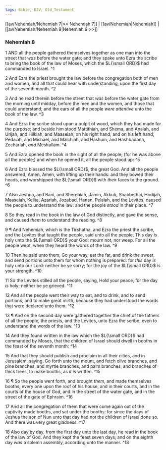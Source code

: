 ```yaml
---
tags: Bible, KJV, Old_Testament
---
```


[[av/Nehemiah/Nehemiah 7|<< Nehemiah 7]] | [[av/Nehemiah|Nehemiah]] | [[av/Nehemiah/Nehemiah 9|Nehemiah 9 >>]]

### Nehemiah 8

1 AND all the people gathered themselves together as one man into the street that _was_ before the water gate; and they spake unto Ezra the scribe to bring the book of the law of Moses, which the $L{\small ORD}$ had commanded to Israel. ^1

2 And Ezra the priest brought the law before the congregation both of men and women, and all that could hear with understanding, upon the first day of the seventh month. ^2

3 And he read therein before the street that _was_ before the water gate from the morning until midday, before the men and the women, and those that could understand; and the ears of all the people _were_ _attentive_ unto the book of the law. ^3

4 And Ezra the scribe stood upon a pulpit of wood, which they had made for the purpose; and beside him stood Mattithiah, and Shema, and Anaiah, and Urijah, and Hilkiah, and Maaseiah, on his right hand; and on his left hand, Pedaiah, and Mishael, and Malchiah, and Hashum, and Hashbadana, Zechariah, _and_ Meshullam. ^4

5 And Ezra opened the book in the sight of all the people; (for he was above all the people;) and when he opened it, all the people stood up: ^5

6 And Ezra blessed the $L{\small ORD}$, the great God. And all the people answered, Amen, Amen, with lifting up their hands: and they bowed their heads, and worshipped the $L{\small ORD}$ with _their_ faces to the ground. ^6

7 Also Jeshua, and Bani, and Sherebiah, Jamin, Akkub, Shabbethai, Hodijah, Maaseiah, Kelita, Azariah, Jozabad, Hanan, Pelaiah, and the Levites, caused the people to understand the law: and the people _stood_ in their place. ^7

8 So they read in the book in the law of God distinctly, and gave the sense, and caused _them_ to understand the reading. ^8

9 ¶ And Nehemiah, which _is_ the Tirshatha, and Ezra the priest the scribe, and the Levites that taught the people, said unto all the people, This day _is_ holy unto the $L{\small ORD}$ your God; mourn not, nor weep. For all the people wept, when they heard the words of the law. ^9

10 Then he said unto them, Go your way, eat the fat, and drink the sweet, and send portions unto them for whom nothing is prepared: for _this_ day _is_ holy unto our Lord: neither be ye sorry; for the joy of the $L{\small ORD}$ is your strength. ^10

11 So the Levites stilled all the people, saying, Hold your peace, for the day _is_ holy; neither be ye grieved. ^11

12 And all the people went their way to eat, and to drink, and to send portions, and to make great mirth, because they had understood the words that were declared unto them. ^12

13 ¶ And on the second day were gathered together the chief of the fathers of all the people, the priests, and the Levites, unto Ezra the scribe, even to understand the words of the law. ^13

14 And they found written in the law which the $L{\small ORD}$ had commanded by Moses, that the children of Israel should dwell in booths in the feast of the seventh month: ^14

15 And that they should publish and proclaim in all their cities, and in Jerusalem, saying, Go forth unto the mount, and fetch olive branches, and pine branches, and myrtle branches, and palm branches, and branches of thick trees, to make booths, as _it_ _is_ written. ^15

16 ¶ So the people went forth, and brought _them_, and made themselves booths, every one upon the roof of his house, and in their courts, and in the courts of the house of God, and in the street of the water gate, and in the street of the gate of Ephraim. ^16

17 And all the congregation of them that were come again out of the captivity made booths, and sat under the booths: for since the days of Jeshua the son of Nun unto that day had not the children of Israel done so. And there was very great gladness. ^17

18 Also day by day, from the first day unto the last day, he read in the book of the law of God. And they kept the feast seven days; and on the eighth day _was_ a solemn assembly, according unto the manner. ^18
